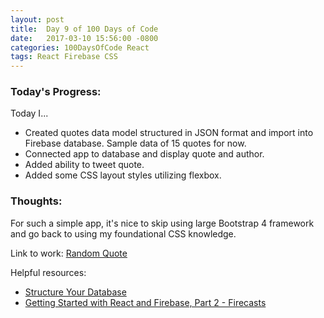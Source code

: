 ```yaml
---
layout: post
title:  Day 9 of 100 Days of Code
date:   2017-03-10 15:56:00 -0800
categories: 100DaysOfCode React
tags: React Firebase CSS
---
```


### Today's Progress:
Today I...
* Created quotes data model structured in JSON format and import into Firebase database. Sample data of 15 quotes for now.
* Connected app to database and display quote and author.
* Added ability to tweet quote.
* Added some CSS layout styles utilizing flexbox.

### Thoughts:
For such a simple app, it's nice to skip using large Bootstrap 4 framework and go back to using my foundational CSS knowledge.

Link to work:
[Random Quote](https://github.com/yenly/random_quote)

Helpful resources:
* [Structure Your Database](https://firebase.google.com/docs/database/web/structure-data)
* [Getting Started with React and Firebase, Part 2 - Firecasts](https://www.youtube.com/watch?v=p4XTMvagQ2Q)
